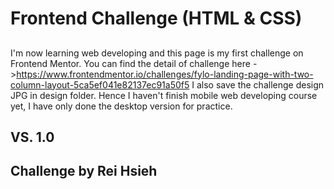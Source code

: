 Frontend Challenge (HTML & CSS)
====
##
I'm now learning web developing and this page is my first challenge on Frontend Mentor. You can find the detail of challenge here ->https://www.frontendmentor.io/challenges/fylo-landing-page-with-two-column-layout-5ca5ef041e82137ec91a50f5 I also save the challenge design JPG in design folder. Hence I haven't finish mobile web developing course yet, I have only done the desktop version for practice.

## VS. 1.0 

## Challenge by Rei Hsieh

